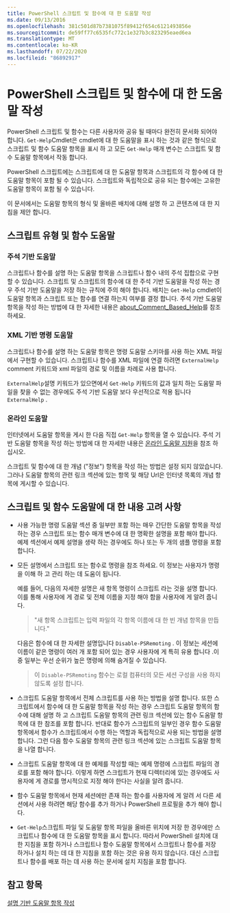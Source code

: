 ```yaml
---
title: PowerShell 스크립트 및 함수에 대 한 도움말 작성
ms.date: 09/13/2016
ms.openlocfilehash: 381c501d87b7381075f89412f654c6121493856e
ms.sourcegitcommit: de59ff77c6535fc772c1e327b3c823295eaed6ea
ms.translationtype: MT
ms.contentlocale: ko-KR
ms.lasthandoff: 07/22/2020
ms.locfileid: "86892917"
---
```

# <a name="writing-help-for-powershell-scripts-and-functions"></a>PowerShell 스크립트 및 함수에 대 한 도움말 작성

PowerShell 스크립트 및 함수는 다른 사용자와 공유 될 때마다 완전히 문서화 되어야 합니다.
`Get-Help`Cmdlet은 cmdlet에 대 한 도움말을 표시 하는 것과 같은 형식으로 스크립트 및 함수 도움말 항목을 표시 하 고 모든 `Get-Help` 매개 변수는 스크립트 및 함수 도움말 항목에서 작동 합니다.

PowerShell 스크립트에는 스크립트에 대 한 도움말 항목과 스크립트의 각 함수에 대 한 도움말 항목이 포함 될 수 있습니다. 스크립트와 독립적으로 공유 되는 함수에는 고유한 도움말 항목이 포함 될 수 있습니다.

이 문서에서는 도움말 항목의 형식 및 올바른 배치에 대해 설명 하 고 콘텐츠에 대 한 지침을 제안 합니다.

## <a name="types-of-script-and-function-help"></a>스크립트 유형 및 함수 도움말

### <a name="comment-based-help"></a>주석 기반 도움말

스크립트나 함수를 설명 하는 도움말 항목을 스크립트나 함수 내의 주석 집합으로 구현할 수 있습니다. 스크립트 및 스크립트의 함수에 대 한 주석 기반 도움말을 작성 하는 경우 주석 기반 도움말을 저장 하는 규칙에 주의 해야 합니다. 배치는 `Get-Help` cmdlet이 도움말 항목과 스크립트 또는 함수를 연결 하는지 여부를 결정 합니다. 주석 기반 도움말 항목을 작성 하는 방법에 대 한 자세한 내용은 [about_Comment_Based_Help](/powershell/module/microsoft.powershell.core/about/about_comment_based_help)를 참조 하세요.

### <a name="xml-based-command-help"></a>XML 기반 명령 도움말

스크립트나 함수를 설명 하는 도움말 항목은 명령 도움말 스키마를 사용 하는 XML 파일에서 구현할 수 있습니다. 스크립트나 함수를 XML 파일에 연결 하려면 `ExternalHelp` comment 키워드와 xml 파일의 경로 및 이름을 차례로 사용 합니다.

`ExternalHelp`설명 키워드가 있으면에서 `Get-Help` 키워드의 값과 일치 하는 도움말 파일을 찾을 수 없는 경우에도 주석 기반 도움말 보다 우선적으로 적용 됩니다 `ExternalHelp` .

### <a name="online-help"></a>온라인 도움말

인터넷에서 도움말 항목을 게시 한 다음 직접 `Get-Help` 항목을 열 수 있습니다. 주석 기반 도움말 항목을 작성 하는 방법에 대 한 자세한 내용은 [온라인 도움말 지원](../module/supporting-online-help.md)을 참조 하십시오.

스크립트 및 함수에 대 한 개념 ("정보") 항목을 작성 하는 방법은 설정 되지 않았습니다.
그러나 도움말 항목의 관련 링크 섹션에 있는 항목 및 해당 Url은 인터넷 목록의 개념 항목에 게시할 수 있습니다.

## <a name="content-considerations-for-script-and-function-help"></a>스크립트 및 함수 도움말에 대 한 내용 고려 사항

- 사용 가능한 명령 도움말 섹션 중 일부만 포함 하는 매우 간단한 도움말 항목을 작성 하는 경우 스크립트 또는 함수 매개 변수에 대 한 명확한 설명을 포함 해야 합니다. 예제 섹션에서 예제 설명을 생략 하는 경우에도 하나 또는 두 개의 샘플 명령을 포함 합니다.

- 모든 설명에서 스크립트 또는 함수로 명령을 참조 하세요. 이 정보는 사용자가 명령을 이해 하 고 관리 하는 데 도움이 됩니다.

  예를 들어, 다음의 자세한 설명은 새 항목 명령이 스크립트 라는 것을 설명 합니다.
  이를 통해 사용자에 게 경로 및 전체 이름을 지정 해야 함을 사용자에 게 알려 줍니다.

  > "새 항목 스크립트는 입력 파일의 각 항목 이름에 대 한 빈 개념 항목을 만듭니다."

  다음은 함수에 대 한 자세한 설명입니다 `Disable-PSRemoting` . 이 정보는 세션에 이름이 같은 명령이 여러 개 포함 되어 있는 경우 사용자에 게 특히 유용 합니다 .이 중 일부는 우선 순위가 높은 명령에 의해 숨겨질 수 있습니다.

  > 이 `Disable-PSRemoting` 함수는 로컬 컴퓨터의 모든 세션 구성을 사용 하지 않도록 설정 합니다.

- 스크립트 도움말 항목에서 전체 스크립트를 사용 하는 방법을 설명 합니다. 또한 스크립트에서 함수에 대 한 도움말 항목을 작성 하는 경우 스크립트 도움말 항목의 함수에 대해 설명 하 고 스크립트 도움말 항목의 관련 링크 섹션에 있는 함수 도움말 항목에 대 한 참조를 포함 합니다.
  반대로 함수가 스크립트의 일부인 경우 함수 도움말 항목에서 함수가 스크립트에서 수행 하는 역할과 독립적으로 사용 되는 방법을 설명 합니다. 그런 다음 함수 도움말 항목의 관련 링크 섹션에 있는 스크립트 도움말 항목을 나열 합니다.

- 스크립트 도움말 항목에 대 한 예제를 작성할 때는 예제 명령에 스크립트 파일의 경로를 포함 해야 합니다. 이렇게 하면 스크립트가 현재 디렉터리에 있는 경우에도 사용자에 게 경로를 명시적으로 지정 해야 한다는 사실을 알려 줍니다.

- 함수 도움말 항목에서 현재 세션에만 존재 하는 함수를 사용자에 게 알려 서 다른 세션에서 사용 하려면 해당 함수를 추가 하거나 PowerShell 프로필을 추가 해야 합니다.

- `Get-Help`스크립트 파일 및 도움말 항목 파일을 올바른 위치에 저장 한 경우에만 스크립트나 함수에 대 한 도움말 항목을 표시 합니다. 따라서 PowerShell 설치에 대 한 지침을 포함 하거나 스크립트나 함수 도움말 항목에서 스크립트나 함수를 저장 하거나 설치 하는 데 대 한 지침을 포함 하는 것은 유용 하지 않습니다. 대신 스크립트나 함수를 배포 하는 데 사용 하는 문서에 설치 지침을 포함 합니다.

## <a name="see-also"></a>참고 항목

[설명 기반 도움말 항목 작성](./writing-comment-based-help-topics.md)
